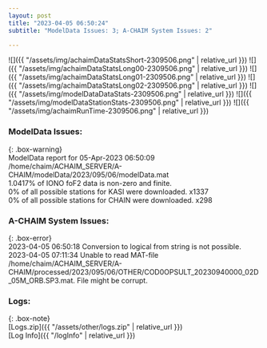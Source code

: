 ```yaml
---
layout: post
title: "2023-04-05 06:50:24"
subtitle: "ModelData Issues: 3; A-CHAIM System Issues: 2"

---
```


![]({{ "/assets/img/achaimDataStatsShort-2309506.png" | relative_url }})
![]({{ "/assets/img/achaimDataStatsLong00-2309506.png" | relative_url }})
![]({{ "/assets/img/achaimDataStatsLong01-2309506.png" | relative_url }})
![]({{ "/assets/img/achaimDataStatsLong02-2309506.png" | relative_url }})
![]({{ "/assets/img/modelDataDataStats-2309506.png" | relative_url }})
![]({{ "/assets/img/modelDataStationStats-2309506.png" | relative_url }})
![]({{ "/assets/img/achaimRunTime-2309506.png" | relative_url }})


### ModelData Issues:  
  
{: .box-warning}  
 ModelData report for 05-Apr-2023 06:50:09   
 /home/chaim/ACHAIM_SERVER/A-CHAIM/modelData/2023/095/06/modelData.mat   
 1.0417% of IONO foF2 data is non-zero and finite.   
 0% of all possible stations for KASI were downloaded. x1337   
 0% of all possible stations for CHAIN were downloaded. x298   
  
### A-CHAIM System Issues:  
  
{: .box-error}  
2023-04-05 06:50:18 Conversion to logical from string is not possible.  
2023-04-05 07:11:34 Unable to read MAT-file /home/chaim/ACHAIM_SERVER/A-CHAIM/processed/2023/095/06/OTHER/COD0OPSULT_20230940000_02D_05M_ORB.SP3.mat. File might be corrupt.  

### Logs:  
  
{: .box-note}  
[Logs.zip]({{ "/assets/other/logs.zip" | relative_url }})  
[Log Info]({{ "/logInfo" | relative_url }})  
